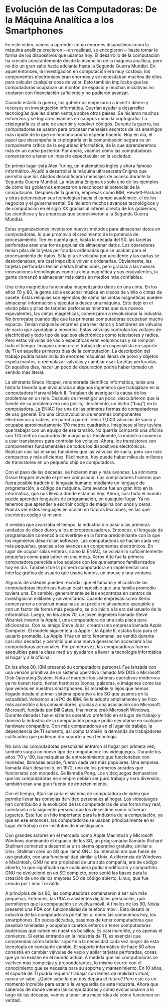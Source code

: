 # Evolución de las Computadoras: De la Máquina Analítica a los Smartphones

En este video, vamos a aprender cómo enormes dispositivos como la máquina analítica crecieron —en realidad, se encogieron— hasta tomar la forma de los dispositivos que usamos hoy. El desarrollo de la computación ha crecido constantemente desde la invención de la máquina analítica, pero no dio un gran salto hacia adelante hasta la Segunda Guerra Mundial. En aquel entonces, la investigación en computación era muy costosa, los componentes electrónicos eran enormes y se necesitaban muchos de ellos para calcular cualquier cosa de valor. Esto también implicaba que las computadoras ocupaban un montón de espacio y muchas iniciativas no contaron con financiación suficiente y no pudieron avanzar.

Cuando estalló la guerra, los gobiernos empezaron a invertir dinero y recursos en investigación informática. Querían ayudar a desarrollar tecnologías que les dieran ventaja sobre otros países. Se hicieron muchos esfuerzos y se lograron avances en campos como la criptografía. La criptografía es el arte de escribir y resolver códigos. Durante la guerra, las computadoras se usaron para procesar mensajes secretos de los enemigos más rápido de lo que un humano podría esperar hacerlo. Hoy en día, el papel que desempeña la criptografía en la comunicación segura es un componente crítico de la seguridad informática, de la que aprenderemos más en un curso posterior. Por ahora, veamos cómo las computadoras comenzaron a tener un impacto espectacular en la sociedad.

En primer lugar está Alan Turing, un matemático inglés y ahora famoso informático. Ayudó a desarrollar la máquina ultrasecreta Enigma que permitió que los Aliados decodificaran mensajes de acceso durante la Segunda Guerra Mundial. La máquina Enigma es solo uno de los ejemplos de cómo los gobiernos empezaron a reconocer el potencial de la computación. Después de la guerra, empresas como IBM, Hewlett-Packard y otras potenciaban sus tecnologías hacia el campo académico, el de los negocios y el gubernamental. Se hicieron muchos avances tecnológicos y de computación en el siglo XX gracias al interés directo de los gobiernos, los científicos y las empresas que sobrevivieron a la Segunda Guerra Mundial.

Estas organizaciones inventaron nuevos métodos para almacenar datos en computadoras, lo que promovió el crecimiento de la potencia de procesamiento. Ten en cuenta que, hasta la década del 50, las tarjetas perforadas eran una forma popular de almacenar datos. Los operadores tenían pilas de tarjetas perforadas ordenadas que se usaban para el procesamiento de datos. Si la pila se volcaba por accidente y las cartas se desordenaban, era casi imposible volver a ordenarlas. Obviamente, las tarjetas perforadas tenían ciertas limitaciones, pero gracias a las nuevas innovaciones tecnológicas como la cinta magnética y sus equivalentes, la gente comenzó a almacenar más datos en medios más confiables.

Una cinta magnética funcionaba magnetizando datos en una cinta. En los años 70 y 80, la gente solía escuchar música en discos de vinilo o cintas de casete. Estas reliquias son ejemplos de cómo las cintas magnéticas pueden almacenar información y ejecutarla desde una máquina. Esto dejó en el olvido pilas y pilas de tarjetas perforadas mientras que sus nuevos equivalentes, las cintas magnéticas, comenzaron a revolucionar la industria. No bromeaba cuando dije que las primeras computadoras ocupaban mucho espacio. Tenían máquinas enormes para leer datos y bastidores de válvulas de vacío que ayudaban a moverlos. Estas válvulas controlan los voltajes de electricidad y todo tipo de equipos electrónicos como televisores y radios. Pero estas válvulas de vacío específicas eran voluminosas y se rompían todo el tiempo. Imagine cómo era el trabajo de un especialista en soporte de TI en aquellos primeros días de la computación. La descripción del trabajo podría haber incluido enormes máquinas llenas de polvo y objetos espeluznantes, o reemplazar válvulas y cambiar esas tarjetas perforadas. En aquellos días, hacer un poco de depuración podría haber tomado un sentido más literal.

La almiranta Grace Hopper, renombrada científica informática, tenía una historia favorita que involucraba a algunos ingenieros que trabajaban en la computadora Harvard Mark II. Trataban de averiguar la causa de los problemas en un relé. Después de investigar un poco, descubrieron que la fuente de su problema era una polilla, literalmente, un bicho ("bug") en la computadora. La ENIAC fue una de las primeras formas de computadoras de uso general. Era una circunvolución de enormes componentes electrónicos y cables, de pared a pared. Tenía 17,000 válvulas de vacío y ocupaba aproximadamente 170 metros cuadrados. Imagínese si hoy tuviera que trabajar con un equipo de ese tamaño. No querría compartir una oficina con 170 metros cuadrados de maquinaria. Finalmente, la industria comenzó a usar transistores para controlar los voltajes. Ahora, los transistores son componentes fundamentales de todos los dispositivos electrónicos. Realizan casi las mismas funciones que las válvulas de vacío, pero son más compactos y más eficientes. Fácilmente, hoy puede haber miles de millones de transistores en un pequeño chip de computadora.

Con el paso de las décadas, se hicieron más y más avances. La almiranta Grace Hopper inventó el primer compilador. Los compiladores hicieron que fuera posible traducir el lenguaje humano, mediante un lenguaje de programación, a código de máquina. Este avance fue un gran hito en la informática, que nos llevó a donde estamos hoy. Ahora, casi todo el mundo puede aprender lenguajes de programación, en cualquier lugar. Ya no tenemos que aprender a escribir código de máquina con unos y ceros. Podrás ver estos lenguajes en acción en futuras lecciones, en las que escribirás código tú mismo.

A medida que avanzaba el tiempo, la industria dio paso a las primeras unidades de disco duro y a los microprocesadores. Entonces, el lenguaje de programación comenzó a convertirse en la forma predominante con la que los ingenieros desarrollan software. Las computadoras se hacían cada vez más pequeñas, gracias a los avances en componentes electrónicos. En lugar de ocupar salas enteras, como la ENIAC, se volvían lo suficientemente pequeñas como para caber en una mesa. Xerox Alto fue la primera computadora parecida a los equipos con los que estamos familiarizados hoy en día. También fue la primera computadora en implementar una interfaz gráfica de usuario que usaba íconos, un mouse y una ventana.

Algunos de ustedes pueden recordar que el tamaño y el costo de las computadoras históricas hacían casi imposible que una familia promedio tuviera una. En cambio, generalmente se las encontraba en centros de investigación militares y universitarios. Cuando empresas como Xerox comenzaron a construir máquinas a un precio relativamente asequible y con un factor de forma más pequeño, se dio inicio a la era del usuario de la informática. Luego, en los años 70, un joven ingeniero llamado Steve Wozniak inventó la Apple I, una computadora de una sola placa para aficionados. Con su amigo Steve Jobs, crearon una empresa llamada Apple Computer. El modelo siguiente a la Apple I, la Apple II, estaba lista para el usuario promedio. La Apple II fue un éxito fenomenal, se vendió durante casi dos décadas y permitió que una nueva generación accediera a las computadoras personales. Por primera vez, las computadoras fueron asequibles para la clase media y ayudaron a llevar la tecnología informática al hogar y a la oficina.

En los años 80, IBM presentó su computadora personal. Fue lanzada con una versión primitiva de un sistema operativo llamado MS DOS o Microsoft Disk Operating System. Nota al margen: los sistemas operativos modernos ya no tienen texto, tienen hermosos íconos, palabras, e imágenes como las que vemos en nuestros smartphones. Es increíble lo lejos que hemos llegado desde el primer sistema operativo a los SO que usamos en la actualidad. Volvamos a la PC de IBM. Se la adoptó ampliamente y se hizo más accesible a los consumidores, gracias a una asociación con Microsoft. Microsoft, fundada por Bill Gates, finalmente creó Microsoft Windows. Durante décadas fue el sistema operativo preferido en el lugar de trabajo y dominó la industria de la computación porque podía ejecutarse en cualquier hardware compatible. Con más computadoras en el lugar de trabajo, la dependencia de TI aumentó, así como también la demanda de trabajadores calificados que pudieran dar soporte a esa tecnología.

No solo las computadoras personales entraron al hogar por primera vez; también surgía un nuevo tipo de computación: los videojuegos. Durante los años '70 y '80, las máquinas de entretenimiento que funcionaban con monedas, llamadas arcade, fueron cada vez más populares. Una empresa llamada Atari desarrolló, en 1972, uno de los primeros arcades que funcionaba con monedas. Se llamaba Pong. Los videojuegos demuestran que las computadoras no siempre debían ser puro trabajo y cero diversión, también eran una gran fuente de entretenimiento.

Con el tiempo, Atari lanzaría el sistema de computadora de video que permite llevar las consolas de video personales al hogar. Los videojuegos han contribuido a la evolución de las computadoras de una forma muy real; cuéntaselo a la siguiente persona que los desestime como si fueran juguetes. Este fue un hito importante para la industria de la computación, ya que en ese entonces, las computadoras se usaban principalmente en el lugar de trabajo o en institutos de investigación.

Con grandes actores en el mercado como Apple Macintosh y Microsoft Windows dominando el espacio de los SO, un programador llamado Richard Stallman comenzó a desarrollar un sistema operativo gratuito, similar a Unix. Stallman creó un SO que llamó GNU. Su intención era que fuese de uso gratuito, con una funcionalidad similar a Unix. A diferencia de Windows o Macintosh, GNU no era propiedad de una sola compañía, era de código abierto, lo que significaba que cualquiera podía modificarlo y compartirlo. GNU no evolucionó en un SO completo, pero sentó las bases para la creación de uno de los mayores SO de código abierto, Linux, que fue creado por Linus Torvalds.

A principios de los 90, las computadoras comenzaron a ser aún más pequeñas. Entonces, las PDA o asistentes digitales personales, que permitieron que la computación se vuelva móvil. A finales de los 90, Nokia presentó una PDA con funcionalidad de teléfono móvil. Esto desató la industria de las computadoras portátiles o, como las conocemos hoy, los smartphones. En pocas décadas, pasamos de tener computadoras que pesaban toneladas y ocupaban cuartos enteros a tener computadoras poderosas que caben en nuestros bolsillos. Es casi increíble, y es apenas el comienzo. Si estás entrando en la industria de TI, es esencial que comprendas cómo brindar soporte a la necesidad cada vez mayor de esta tecnología en constante cambio. El soporte informático de hace 50 años consistía en cambiar válvulas de vacío y apilar tarjetas perforadas, cosas que ya no existen en el mundo actual. A medida que las computadoras se vuelven más complejas y preponderantes, lo mismo ocurre con el conocimiento que se necesita para su soporte y mantenimiento. En 10 años, el soporte de TI podría requerir trabajar con lentes de realidad virtual, nunca se sabe. ¿Quién sabe lo que nos depara el futuro? Pero este es un momento increíble para estar a la vanguardia de esta industria. Ahora que sabemos de dónde vienen las computadoras y cómo evolucionaron a lo largo de las décadas, vamos a tener una mejor idea de cómo funcionan en verdad.
